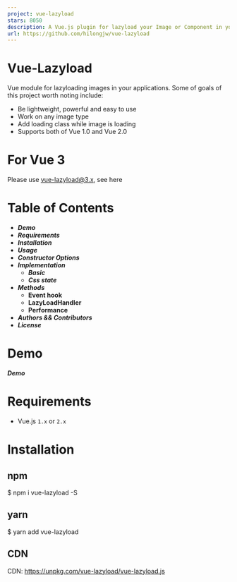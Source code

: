 ```yaml
---
project: vue-lazyload
stars: 8050
description: A Vue.js plugin for lazyload your Image or Component in your application.
url: https://github.com/hilongjw/vue-lazyload
---
```


Vue-Lazyload
============

Vue module for lazyloading images in your applications. Some of goals of this project worth noting include:

-   Be lightweight, powerful and easy to use
-   Work on any image type
-   Add loading class while image is loading
-   Supports both of Vue 1.0 and Vue 2.0

For Vue 3
=========

Please use vue-lazyload@3.x, see here

Table of Contents
=================

-   _**Demo**_
-   _**Requirements**_
-   _**Installation**_
-   _**Usage**_
-   _**Constructor Options**_
-   _**Implementation**_
    -   _**Basic**_
    -   _**Css state**_
-   _**Methods**_
    -   **Event hook**
    -   **LazyLoadHandler**
    -   **Performance**
-   _**Authors && Contributors**_
-   _**License**_

Demo
====

_**Demo**_

Requirements
============

-   Vue.js `1.x` or `2.x`

Installation
============

npm
---

$ npm i vue-lazyload -S

yarn
----

$ yarn add vue-lazyload

CDN
---

CDN: https://unpkg.com/vue-lazyload/vue-lazyload.js

<script src\="https://unpkg.com/vue-lazyload/vue-lazyload.js"\></script\>
<script\>
  Vue.use(VueLazyload)
  ...
</script\>

Usage
=====

main.js:

import Vue from 'vue'
import App from './App.vue'
import VueLazyload from 'vue-lazyload'

Vue.use(VueLazyload)

// or with options
const loadimage \= require('./assets/loading.gif')
const errorimage \= require('./assets/error.gif')

Vue.use(VueLazyload, {
  preLoad: 1.3,
  error: errorimage,
  loading: loadimage,
  attempt: 1
})

new Vue({
  el: 'body',
  components: {
    App
  }
})

template:

<ul\>
  <li v-for\="img in list"\>
    <img v-lazy\="img.src" \>
  </li\>
</ul\>

use `v-lazy-container` work with raw HTML

<div v-lazy-container\="{ selector: 'img' }"\>
  <img data-src\="//domain.com/img1.jpg"\>
  <img data-src\="//domain.com/img2.jpg"\>
  <img data-src\="//domain.com/img3.jpg"\>  
</div\>

custom `error` and `loading` placeholder image

<div v-lazy-container\="{ selector: 'img', error: 'xxx.jpg', loading: 'xxx.jpg' }"\>
  <img data-src\="//domain.com/img1.jpg"\>
  <img data-src\="//domain.com/img2.jpg"\>
  <img data-src\="//domain.com/img3.jpg"\>  
</div\>

<div v-lazy-container\="{ selector: 'img' }"\>
  <img data-src\="//domain.com/img1.jpg" data-error\="xxx.jpg"\>
  <img data-src\="//domain.com/img2.jpg" data-loading\="xxx.jpg"\>
  <img data-src\="//domain.com/img3.jpg"\>  
</div\>

Constructor Options
-------------------

key

description

default

options

`preLoad`

proportion of pre-loading height

`1.3`

`Number`

`error`

src of the image upon load fail

`'data-src'`

`String`

`loading`

src of the image while loading

`'data-src'`

`String`

`attempt`

attempts count

`3`

`Number`

`listenEvents`

events that you want vue listen for

`['scroll', 'wheel', 'mousewheel', 'resize', 'animationend', 'transitionend', 'touchmove']`

Desired Listen Events

`adapter`

dynamically modify the attribute of element

`{ }`

Element Adapter

`filter`

the image's listener filter

`{ }`

Image listener filter

`lazyComponent`

lazyload component

`false`

Lazy Component

`dispatchEvent`

trigger the dom event

`false`

`Boolean`

`throttleWait`

throttle wait

`200`

`Number`

`observer`

use IntersectionObserver

`false`

`Boolean`

`observerOptions`

IntersectionObserver options

{ rootMargin: '0px', threshold: 0.1 }

IntersectionObserver

`silent`

do not print debug info

`true`

`Boolean`

### Desired Listen Events

You can configure which events you want vue-lazyload by passing in an array of listener names.

Vue.use(VueLazyload, {
  preLoad: 1.3,
  error: 'dist/error.png',
  loading: 'dist/loading.gif',
  attempt: 1,
  // the default is \['scroll', 'wheel', 'mousewheel', 'resize', 'animationend', 'transitionend'\]
  listenEvents: \[ 'scroll' \]
})

This is useful if you are having trouble with this plugin resetting itself to loading when you have certain animations and transitions taking place

### Image listener filter

dynamically modify the src of image

Vue.use(vueLazy, {
    filter: {
      progressive (listener, options) {
          const isCDN \= /qiniudn.com/
          if (isCDN.test(listener.src)) {
              listener.el.setAttribute('lazy-progressive', 'true')
              listener.loading \= listener.src + '?imageView2/1/w/10/h/10'
          }
      },
      webp (listener, options) {
          if (!options.supportWebp) return
          const isCDN \= /qiniudn.com/
          if (isCDN.test(listener.src)) {
              listener.src += '?imageView2/2/format/webp'
          }
      }
    }
})

### Element Adapter

Vue.use(vueLazy, {
    adapter: {
        loaded ({ bindType, el, naturalHeight, naturalWidth, $parent, src, loading, error, Init }) {
            // do something here
            // example for call LoadedHandler
            LoadedHandler(el)
        },
        loading (listender, Init) {
            console.log('loading')
        },
        error (listender, Init) {
            console.log('error')
        }
    }
})

### IntersectionObserver

use Intersection Observer to to improve performance of a large number of nodes.

Vue.use(vueLazy, {
  // set observer to true
  observer: true,

  // optional
  observerOptions: {
    rootMargin: '0px',
    threshold: 0.1
  }
})

### Lazy Component

Vue.use(VueLazyload, {
  lazyComponent: true
});

<lazy-component @show\="handler"\>
  <img class\="mini-cover" :src\="img.src" width\="100%" height\="400"\>
</lazy-component\>

<script\>
  {
    ...
    methods: {
      handler (component) {
        console.log('this component is showing')
      }
    }

  }
</script\>

Use in list

<lazy-component v-for\="(item, index) in list" :key\="item.src" \>
  <img class\="mini-cover" :src\="item.src" width\="100%" height\="400"\>
</lazy-component\>

Implementation
--------------

### Basic

vue-lazyload will set this img element's `src` with `imgUrl` string

<script\>
export default {
  data () {
    return {
      imgObj: {
        src: 'http://xx.com/logo.png',
        error: 'http://xx.com/error.png',
        loading: 'http://xx.com/loading-spin.svg'
      },
      imgUrl: 'http://xx.com/logo.png' // String
    }
  }
}
</script\>

<template\>
  <div ref\="container"\>
     <img v-lazy\="imgUrl"/>
     <div v-lazy:background-image\="imgUrl"\></div\>

     <!-- with customer error and loading -->
     <img v-lazy\="imgObj"/>
     <div v-lazy:background-image\="imgObj"\></div\>

     <!-- Customer scrollable element -->
     <img v-lazy.container ="imgUrl"/>
     <div v-lazy:background-image.container\="img"\></div\>

    <!-- srcset -->
    <img v-lazy\="'img.400px.jpg'" data-srcset\="img.400px.jpg 400w, img.800px.jpg 800w, img.1200px.jpg 1200w"\>
    <img v-lazy\="imgUrl" :data-srcset\="imgUrl' + '?size=400 400w, ' + imgUrl + ' ?size=800 800w, ' + imgUrl +'/1200.jpg 1200w'" />
  </div\>
</template\>

### CSS state

There are three states while img loading

`loading` `loaded` `error`

<img src\="imgUrl" lazy\="loading"\>
<img src\="imgUrl" lazy\="loaded"\>
<img src\="imgUrl" lazy\="error"\>

<style\>
  img\[lazy\=loading\] {
    /\*your style here\*/
  }
  img\[lazy\=error\] {
    /\*your style here\*/
  }
  img\[lazy\=loaded\] {
    /\*your style here\*/
  }
  /\*
  or background-image
  \*/
  .yourclass\[lazy\=loading\] {
    /\*your style here\*/
  }
  .yourclass\[lazy\=error\] {
    /\*your style here\*/
  }
  .yourclass\[lazy\=loaded\] {
    /\*your style here\*/
  }
</style\>

Methods
-------

### Event Hook

`vm.$Lazyload.$on(event, callback)` `vm.$Lazyload.$off(event, callback)` `vm.$Lazyload.$once(event, callback)`

-   `$on` Listen for a custom events `loading`, `loaded`, `error`
-   `$once` Listen for a custom event, but only once. The listener will be removed once it triggers for the first time.
-   `$off` Remove event listener(s).

#### `vm.$Lazyload.$on`

#### Arguments:

-   `{string} event`
-   `{Function} callback`

#### Example

vm.$Lazyload.$on('loaded', function ({ bindType, el, naturalHeight, naturalWidth, $parent, src, loading, error }, formCache) {
  console.log(el, src)
})

#### `vm.$Lazyload.$once`

#### Arguments:

-   `{string} event`
-   `{Function} callback`

#### Example

vm.$Lazyload.$once('loaded', function ({ el, src }) {
  console.log(el, src)
})

#### `vm.$Lazyload.$off`

If only the event is provided, remove all listeners for that event

#### Arguments:

-   `{string} event`
-   `{Function} callback`

#### Example

function handler ({ el, src }, formCache) {
  console.log(el, src)
}
vm.$Lazyload.$on('loaded', handler)
vm.$Lazyload.$off('loaded', handler)
vm.$Lazyload.$off('loaded')

### LazyLoadHandler

`vm.$Lazyload.lazyLoadHandler`

Manually trigger lazy loading position calculation

#### Example

this.$Lazyload.lazyLoadHandler()

### Performance

this.$Lazyload.$on('loaded', function (listener) {
  console.table(this.$Lazyload.performance())
})

### Dynamic switching pictures

 <img v-lazy\="lazyImg" :key\="lazyImg.src"\>

Authors && Contributors
=======================

-   hilongjw
-   imcvampire
-   darrynten
-   biluochun
-   whwnow
-   Leopoldthecoder
-   michalbcz
-   blue0728
-   JounQin
-   llissery
-   mega667
-   RobinCK
-   GallenHu

License
=======

The MIT License
